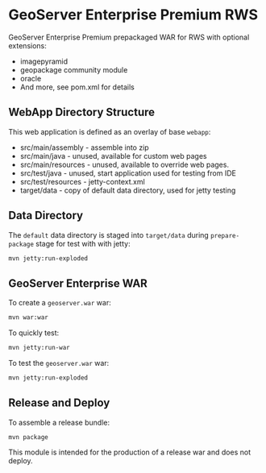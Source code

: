# GeoServer Enterprise Premium RWS

GeoServer Enterprise Premium prepackaged WAR for RWS with optional extensions:

* imagepyramid
* geopackage community module
* oracle 
* And more, see pom.xml for details

## WebApp Directory Structure

This web application is defined as an overlay of base `webapp`:

* src/main/assembly - assemble into zip 
* src/main/java - unused, available for custom web pages
* src/main/resources - unused, available to override web pages.
* src/test/java - unused, start application used for testing from IDE
* src/test/resources - jetty-context.xml 
* target/data - copy of default data directory, used for jetty testing

## Data Directory

The ``default`` data directory is staged into `target/data` during `prepare-package` stage for test with with jetty:

```bash
mvn jetty:run-exploded
```
## GeoServer Enterprise WAR

To create a `geoserver.war` war:

```bash
mvn war:war
```

To quickly test:

```bash
mvn jetty:run-war
```

To test the `geoserver.war` war:

```bash
mvn jetty:run-exploded
```

## Release and Deploy

To assemble a release bundle:

```
mvn package
```

This module is intended for the production of a release war and does not deploy.